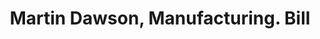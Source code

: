 ---
doi: 10.7916/D8D238TN
date_other: '1880'
date_other_textual: 1880-1889
form: printed ephemera
genre:
- Invoices
name:
- Martin Dawson, Manufacturing
object_in_context_url: https://biggert.cul.columbia.edu/items/view/ave_biggert_01837
subject_hierarchical_geographic:
- Chicago, Illinois, United States
subject_name:
- Martin Dawson, Manufacturing
title: Martin Dawson, Manufacturing. Bill
sort_title: Martin Dawson, Manufacturing. Bill
call_number: ave_biggert_01837
coordinates:
- 41.83694444444445,-87.68472222222222
pid: ave_biggert_01837
identifiers: ave_biggert_01837
permalink: /biggert/ave_biggert_01837/
layout: iiif-image-page
---